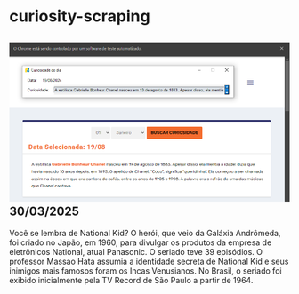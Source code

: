 # curiosity-scraping
![Budget](./execucao.png)
30/03/2025
-
Você se lembra de National Kid? O herói, que veio da Galáxia Andrômeda, foi criado no Japão, em 1960, para divulgar os produtos da empresa de eletrônicos National, atual Panasonic. O seriado teve 39 episódios. O professor Massao Hata assumia a identidade secreta de National Kid e seus inimigos mais famosos foram os Incas Venusianos. No Brasil, o seriado foi exibido inicialmente pela TV Record de São Paulo a partir de 1964.
